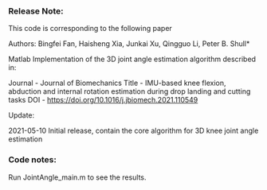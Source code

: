 
### Release Note:

This code is corresponding to the following paper

Authors: Bingfei Fan, Haisheng Xia, Junkai Xu, Qingguo Li, Peter B. Shull*

Matlab Implementation of the 3D joint angle estimation algorithm described in:

Journal - Journal of Biomechanics
Title   - IMU-based knee flexion, abduction and internal rotation estimation during drop landing and cutting tasks
DOI     - https://doi.org/10.1016/j.jbiomech.2021.110549

Update:

2021-05-10
Initial release, contain the core algorithm for 3D knee joint angle estimation

### Code notes:

Run JointAngle_main.m to see the results.
